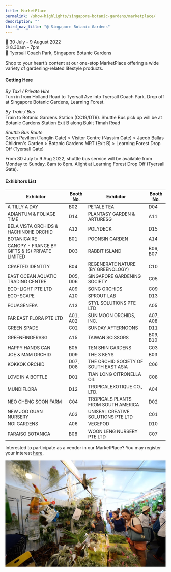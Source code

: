 ```yaml
---
title: MarketPlace
permalink: /show-highlights/singapore-botanic-gardens/marketplace/
description: ""
third_nav_title: "@ Singapore Botanic Gardens"
---
```

📆 30 July - 9 August 2022 <br>
⏰ 8.30am - 7pm <br>
📍 Tyersall Coach Park, Singapore Botanic Gardens <br>

Shop to your heart’s content at our one-stop MarketPlace offering a wide variety of gardening-related lifestyle products.

#### Getting Here
*By Taxi / Private Hire*<br>
Turn in from Holland Road to Tyersall Ave into Tyersall Coach Park.
Drop off at Singapore Botanic Gardens, Learning Forest.

*By Train / Bus*<br>
Train to Botanic Gardens Station (CC19/DT9). 
Shuttle Bus pick up will be at Botanic Gardens Station Exit B along Bukit Timah Road

*Shuttle Bus Route*<br>
Green Pavilion (Tanglin Gate) > Visitor Centre (Nassim Gate) > Jacob Ballas Children's Garden > Botanic Gardens MRT (Exit B) > Learning Forest Drop Off (Tyersall Gate)

From 30 July to 9 Aug 2022, shuttle bus service will be available from Monday to Sunday, 8am to 8pm. Alight at Learning Forest Drop Off (Tyersall Gate).  <br>

#### Exhibitors List


| Exhibitor | Booth No. | Exhibitor | Booth No. |
| -------- | -------- | -------- | -------- |
|	A TILLY A DAY	|	B02	|	PETALE TEA	|	D04	|
|	ADIANTUM & FOLIAGE TIME	|	D14	|	PLANTASY GARDEN & ARTURESG	|	A11	|
|	BELA VISTA ORCHIDS & HACHINOHE ORCHID	|	A12	|	POLYDECK	|	D15	|
|	BOTANICAIRE	|	B01	|	POONSIN GARDEN	|	A14	|
|	CANOPY - FRANCE BY GIFTS & (S) PRIVATE LIMITED	|	D03	|	RABBIT ISLAND	|	B06, B07	|
|	CRAFTED IDENTITY	|	B04	|	REGENERATE NATURE (BY GREENOLOGY)	|	C10	|
|	EAST OCEAN AQUATIC TRADING CENTRE	|	D05, D06	|	SINGAPORE GARDENING SOCIETY	|	C05	|
|	ECO-LIGHT PTE LTD	|	A09	|	SONG ORCHIDS	|	C09	|
|	ECO-SCAPE	|	A10	|	SPROUT LAB	|	D13	|
|	ECUAGENERA	|	A13	|	STYL SOLUTIONS PTE LTD	|	A05	|
|	FAR EAST FLORA PTE LTD	|	A01, A02	|	SUN MOON ORCHIDS, INC.	|	A07, A08	|
|	GREEN SPADE	|	C02	|	SUNDAY AFTERNOONS	|	D11	|
|	GREENFINGERSSG	|	A15	|	TAIWAN SCISSORS	|	B09, B10	|
|	HAPPY HANDS CAN	|	B05	|	TEN SHIN GARDENS	|	C03	|
|	JOE & MAM ORCHID	|	D09	|	THE 3 KEYS	|	B03	|
|	KOKKOK ORCHID	|	D07, D08	|	THE ORCHID SOCIETY OF SOUTH EAST ASIA	|	C06	|
|	LOVE IN A BOTTLE	|	D01	|	TIAN LONG CITRONELLA OIL	|	C08	|
|	MUNDIFLORA	|	D12	|	TROPICALEXOTIQUE CO., LTD.	|	A04	|
|	NEO CHENG SOON FARM	|	C04	|	TROPICALS PLANTS FROM SOUTH AMERICA	|	D02	|
|	NEW JOO GUAN NURSERY	|	A03	|	UNISEAL CREATIVE SOLUTIONS PTE LTD	|	C01	|
|	NOI GARDENS	|	A06	|	VEGEPOD	|	D10	|
|	PARAISO BOTANICA	|	B08	|	WOON LENG NURSERY PTE LTD	|	C07	|



Interested to participate as a vendor in our MarketPlace? You may register your interest [here](https://go.gov.sg/marketplaceregisterinterest).

![Marketplace](/images/MarketPlace.jpg)